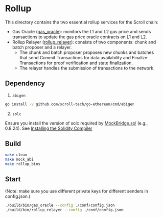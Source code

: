 # Rollup

This directory contains the two essential rollup services for the Scroll chain:
- Gas Oracle (<a href="./cmd/gas_oracle/">gas_oracle</a>): monitors the L1 and L2 gas price and sends transactions to update the gas price oracle contracts on L1 and L2.
- Rollup Relayer (<a href="./cmd/rollup_relayer/">rollup_relayer</a>): consists of two components: chunk and batch proposer and a relayer.
    - The chunk and batch proposer proposes new chunks and batches that send Commit Transactions for data availability and Finalize Transactions for proof verification and state finalization.
    - The relayer handles the submission of transactions to the network.

## Dependency

1. `abigen`

``` bash
go install -v github.com/scroll-tech/go-ethereum/cmd/abigen
```

2. `solc`

Ensure you install the version of solc required by [MockBridge.sol](./mock_bridge/MockBridge.sol#L2) (e.g., 0.8.24). See [Installing the Solidity Compiler](https://docs.soliditylang.org/en/latest/installing-solidity.html)

## Build

```bash
make clean
make mock_abi
make rollup_bins
```

## Start

(Note: make sure you use different private keys for different senders in config.json.)

```bash
./build/bin/gas_oracle --config ./conf/config.json
./build/bin/rollup_relayer --config ./conf/config.json
```
